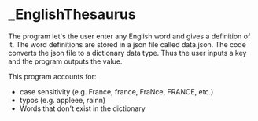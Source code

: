 # _EnglishThesaurus

The program let's the user enter any English word and gives a definition of it. 
The word definitions are stored in a json file called data.json. The code converts the json file to a dictionary data type. Thus the user 
inputs a key and the program outputs the value.

This program accounts for:
- case sensitivity (e.g. France, france, FraNce, FRANCE, etc.)
- typos (e.g. appleee, rainn)
- Words that don't exist in the dictionary
